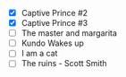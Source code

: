 - [x] Captive Prince #2
- [x] Captive Prince #3
- [ ] The master and margarita
- [ ] Kundo Wakes up
- [ ] I am a cat
- [ ] The ruins - Scott Smith